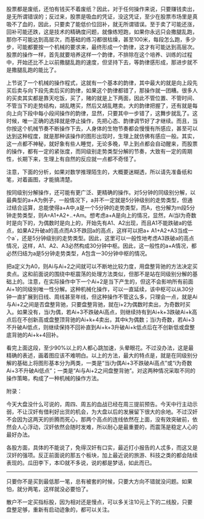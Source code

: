 股票都是废纸，还怕有钱买不着废纸？因此，对于任何操作来说，只要赚钱卖出，是无所谓错误的；反过来，股票是吸血的凭证，没这凭证，至少在股票市场里是真吸不了血的，因此，只要卖了能低价位回补，就无所谓错误。至于卖了可能还涨，回补可能还跌，这是技术的精确度问题，就像练短跑，如果你永远只会撒腿乱跑，那你不可能达到高层次，而基础的练习都很枯燥，甚至100米，每段怎么跑，多少步，可能都要按一个机械的要求来，最终形成一个韵律，这才有可能达到高层次。股票的操作一样，首先就要培养这样一个韵律，不排除在这个培养、训练的过程中，开始还比不上以前撒腿乱跑的速度，但坚持下去，等韵律感形成，那进步就不是撒腿乱跑的能比了。

上节说了一个机械的操作程式，这就有一个基本的韵律，其中最大的就是向上段先买后卖与向下段先卖后买的韵律，如果这个韵律都错了，那操作就一团糟。很多人的买卖其实都是靠天吃饭，买了，赌的就是上下两面，因此不管位置、不管时间、不管当下的走势结构，胡乱瞎买，然后又胡乱瞎卖。大的韵律把握了，还有就是每向上向下段中每小段间操作的韵律，显然，只要其中一步错了，这舞步就乱了。这时候，唯一正确的选择就是停止操作，先把心态、韵律调节好了才继续。而且，当你按这个机械节奏不断操作下去，人身体的生物节奏都会慢慢有所感应，甚至可以达到这种程度，就是那种该操作的图形出现时，生理上就仿佛有感应一般。其实，这一点都不神秘，就好象有些人睡觉，无论多晚，早上到点都会自动醒来，而股票的操作，都有一定的紧张度，而同级别走势类型分解的节奏，大致有一定的周期性，长期下来，生理上有自然的反应就一点都不奇怪了。

注意，下面的分析，如果对数学推理陌生的，大概要迷糊透，所以请先准备纸和笔，对着画图，才能搞清楚。

按同级别分解操作，还可能有更广泛、更精确的操作。对5分钟的同级别分解，以最典型的a+A为例子，一般情况下，a并不一定就是5分钟级别的走势类型，但通过结合运算，总能使得a+A中,a是一个5分钟的走势类型，而A，也分解为m段5分钟走势类型，则A=A1+A2+..+Am。想考虑a+A是向上的情况，显然，Ai当I为奇数时是向下的，为偶数时是向上的，开始先有A1、A2出现，而且A1不能跌破a的低点，如果A2升破a的高点而A3不跌回a的高点，这样可以把a+ A1+A2+A3当成一个a`，还是5分钟级别的走势类型。因此，这里可以一般性地考虑A3跌破a的高点情况，这样，A1、A2、A3必然构成30分钟中枢。因此，这一般性的a+A情况，都必然归结为a是5分钟走势类型，A包含一30分钟中枢的情况。

把a定义为A0，则Ai与Ai+2之间就可以不断地比较力度，用盘整背驰的方法决定买卖点。这和前面说的围绕中枢震荡的处理方法类似，但那不是站在同级别分解的基础上的。注意，在实际操作中下一个Ai+2是当下产生的，但这不会影响所有前面Ai+1的同级别唯一性分解。这种机械化操作，可以一直延续，该中枢可以从30分钟一直扩展到日线、周线甚至年线，但这种操作不管这么多，只理会一点，就是Ai与Ai+2之间是否盘整背驰，只要盘整背驰，就在i+2为偶数时卖出，为奇数时买入。如果没有，当i为偶，若Ai+3不跌破Ai高点，则继续持有到Ai+k+3跌破Ai+k高点后在不创新高或盘整顶背驰的Ai+k+4卖出，其中k为偶数；当i为奇数，若Ai+3不升破Ai低点，则继续保持不回补直到Ai+k+3升破Ai+k低点后在不创新低或盘整底背驰的Ai+k+4回补。

看完上面这段，至少90%以上的人都心跳加速，头晕眼花。不过没办法，这是最精确的表述，画着图应该不难明白。以上的方法，最大的特点是，就是在同级别分解的基础上将图形基本分为两类，一类是“当i为偶Ai+3不跌破Ai高点”或“i为奇数Ai+3不升破Ai低点”；一类是“Ai与Ai+2之间盘整背驰”。对这两种情况采取不同的操作策略，构成了一种机械的操作方法。

附录：

今天大盘没什么可说的，周四、周五的血战已经在周三提前预告。今天中行主动示弱，不让汉奸有借利好出货的机会，为大盘以后的发展留下很大的余地。不过汉奸不会因为这两天的折腾而死心，那两个高点的连线依然在上面，没有效突破前，依然会人心浮动，汉奸依然会随时发难，所以耐心是最重要的，而震荡是稳定人心的最好办法。

各股方面，具体的不能说了，免得汉奸有口实，最近打小报告的人忒多，而这又是汉奸的强项。反正前面说的那五个板块，加上最近说的旅游、科技之类的都会陆续表现的。瓜田李下，本ID就不多说，说的都是梦话，如此而已。

----

只要你不是买到最低那一笔，总有被套的时候，只要大方向不错就没问题。如果怕，就分两笔，这样就没必要怕了。

散户不一定买指标股，因为相对还是慢点，可以多关注10元上下的二线股，只要盘整足够，重新有启动迹象的，都可以关注。
